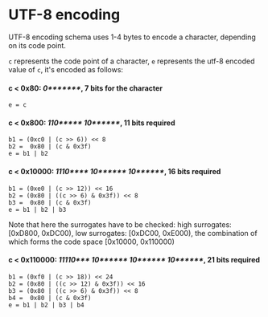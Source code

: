 # UTF-8 encoding
UTF-8 encoding schema uses 1-4 bytes to encode a character, depending on its code point.

`c` represents the code point of a character, `e` represents the utf-8 encoded value of `c`, it's encoded as follows:

#### c < 0x80: _0*******_, 7 bits for the character
	
	e = c
	
#### c < 0x800: _110***** 10******_, 11 bits required

	b1 = (0xc0 | (c >> 6)) << 8
	b2 =  0x80 | (c & 0x3f)
	e = b1 | b2
	
#### c < 0x10000: _1110**** 10****** 10******_, 16 bits required

	b1 = (0xe0 | (c >> 12)) << 16
	b2 = (0x80 | ((c >> 6) & 0x3f)) << 8
	b3 =  0x80 | (c & 0x3f)
	e = b1 | b2 | b3

Note that here the surrogates have to be checked: high surrogates: [0xD800, 0xDC00), low surrogates: [0xDC00, 0xE000), the combination of which forms the code space [0x10000, 0x110000)

#### c < 0x110000: _11110*** 10****** 10****** 10******_, 21 bits required

	b1 = (0xf0 | (c >> 18)) << 24
	b2 = (0x80 | ((c >> 12) & 0x3f)) << 16
	b3 = (0x80 | ((c >> 6) & 0x3f)) << 8
	b4 =  0x80 | (c & 0x3f)
	e = b1 | b2 | b3 | b4
